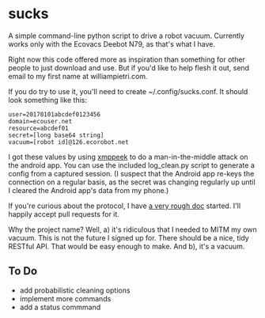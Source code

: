 sucks
=====

A simple command-line python script to drive a robot vacuum. Currently
works only with the Ecovacs Deebot N79, as that's what I have.

Right now this code offered more as inspiration than something for other
people to just download and use. But if you'd like to help flesh it out,
send email to my first name at williampietri.com.

If you do try to use it, you'll need to create ~/.config/sucks.conf. It
should look something like this:

```
user=20170101abcdef0123456
domain=ecouser.net
resource=abcdef01
secret=[long base64 string]
vacuum=[robot id]@126.ecorobot.net
```

I got these values by using
[xmppeek](https://www.beneaththewaves.net/Software/XMPPPeek.html)
to do a man-in-the-middle attack on
the android app. You can use the included log_clean.py script to generate
a config from a captured session. (I suspect that the Android app re-keys
the connection on a regular basis, as the secret was changing regularly
up until I cleared the Android app's data from my phone.)

If you're curious about the protocol, I have [a very rough
doc](protocol.md) started. I'll happily accept pull requests for it.

Why the project name? Well, a) it's ridiculous that I needed to MITM
my own vacuum.  This is not the future I signed up for. There should
be a nice, tidy RESTful API. That would be easy enough to make. And b),
it's a vacuum.

## To Do

* add probabilistic cleaning options
* implement more commands
* add a status commmand
